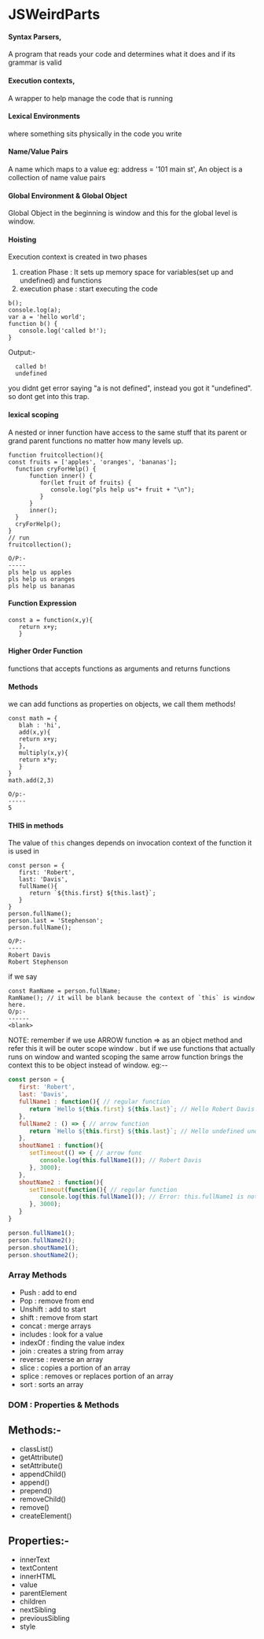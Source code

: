 # JSWeirdParts

#### Syntax Parsers, 
A program that reads your code and determines what it does and if its grammar is valid

#### Execution contexts, 
A wrapper to help manage the code that is running

#### Lexical Environments
where something sits physically in the code you write

#### Name/Value Pairs
A name which maps to a value eg: address = '101 main st', An object is a collection of name value pairs

#### Global Environment & Global Object
Global Object in the beginning is window and this for the global level is window.

#### Hoisting
Execution context is created in two phases 
1) creation Phase : It sets up memory space for variables(set up and undefined) and functions
2) execution phase : start executing the code


```
b();
console.log(a);
var a = 'hello world';
function b() {
   console.log('called b!');
}

```
Output:-
```
  called b!
  undefined
``` 

you didnt get error saying "a is not defined", instead you got it "undefined". so dont get into this trap.

#### lexical scoping
A nested or inner function have access to the same stuff that its parent or grand parent functions no matter how many levels up.

```
function fruitcollection(){
const fruits = ['apples', 'oranges', 'bananas'];
  function cryForHelp() {
      function inner() {
         for(let fruit of fruits) {
            console.log("pls help us"+ fruit + "\n");
         }
      }
      inner();
  }
  cryForHelp();
}
// run
fruitcollection();

O/P:-
-----
pls help us apples
pls help us oranges
pls help us bananas
```

#### Function Expression
```
const a = function(x,y){
   return x+y;
   }
```

#### Higher Order Function
functions that accepts functions as arguments and returns functions

#### Methods
we can add functions as properties on objects, we call them methods!
```
const math = {
   blah : 'hi',
   add(x,y){
   return x+y;
   },
   multiply(x,y){
   return x*y;
   }
}
math.add(2,3)

O/p:-
-----
5
```
#### THIS in methods
The value of `this` changes depends on invocation context of the function it is used in
```
const person = {
   first: 'Robert',
   last: 'Davis',
   fullName(){
      return `${this.first} ${this.last}`;
   }
}
person.fullName();
person.last = 'Stephenson';
person.fullName();

O/P:-
----
Robert Davis
Robert Stephenson
```
if we say
```
const RamName = person.fullName;
RamName(); // it will be blank because the context of `this` is window here.
O/p:-
------
<blank>

```
NOTE: remember if we use  ARROW function => as an object method and refer this it will be outer scope window . but if we use functions that actually runs on window and wanted scoping the same arrow function brings the context this to be object instead of window.
eg:--
``` javascript
const person = {
   first: 'Robert',
   last: 'Davis',
   fullName1 : function(){ // regular function
      return `Hello ${this.first} ${this.last}`; // Hello Robert Davis
   },
   fullName2 : () => { // arrow function
      return `Hello ${this.first} ${this.last}`; // Hello undefined undefined
   },
   shoutName1 : function(){
      setTimeout(() => { // arrow func
         console.log(this.fullName1()); // Robert Davis
      }, 3000);
   },
   shoutName2 : function(){
      setTimeout(function(){ // regular function
         console.log(this.fullName1()); // Error: this.fullName1 is not a function
      }, 3000);
   }
}

person.fullName1();
person.fullName2();
person.shoutName1();
person.shoutName2();
```

### Array Methods

- Push : add to end
- Pop : remove from end
- Unshift : add to start
- shift : remove from start
- concat : merge arrays
- includes : look for a value
- indexOf : finding the value index 
- join : creates a string from array
- reverse : reverse an array
- slice : copies a portion of an array
- splice : removes or replaces portion of an array
- sort : sorts an array

### DOM : Properties & Methods 
Methods:-
--------
- classList()
- getAttribute()
- setAttribute()
- appendChild()
- append()
- prepend()
- removeChild()
- remove()
- createElement()

Properties:-
--------
- innerText
- textContent
- innerHTML
- value
- parentElement
- children
- nextSibling
- previousSibling
- style




